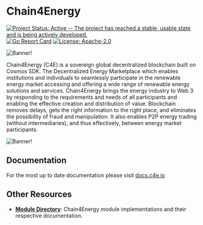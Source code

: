 # Chain4Energy
[![Project Status: Active -- The project has reached a stable, usable
state and is being actively
developed.](https://img.shields.io/badge/repo%20status-Active-green.svg?style=flat-square)](https://www.repostatus.org/#active)
[![Go Report
Card](https://goreportcard.com/badge/github.com/chain4energy/c4e-chain?style=flat-square)](https://goreportcard.com/report/github.com/chain4energy/c4e-chain)
[![License:
Apache-2.0](https://img.shields.io/github/license/chain4energy/c4e-chain?.svg?style=flat-square)](https://github.com/chain4energy/c4e-chain/blob/master/LICENCE)


![Banner!](https://i.ibb.co/xSf0KDj/c4e-logo-light.png)

Chain4Energy (C4E) is a sovereign global decentralized blockchain built on Cosmos SDK. The Decentralized Energy Marketplace which enables institutions and individuals to seamlessly participate in the renewable energy market accessing and offering a wide range of renewable energy solutions and services.
Chain4Energy brings the energy industry to Web 3 by responding to the requirements and needs of all participants and enabling the effective creation and distribution of value. Blockchain removes delays, gets the right information to the right place, and eliminates the possibility of fraud and manipulation. It also enables P2P energy trading (without intermediaries), and thus effectively, between energy market participants.

![Banner!](./assets/banner.jpg)

## Documentation

For the most up to date documentation please visit
[docs.c4e.io](https://docs.c4e.io)

## Other Resources

* **[Module Directory](./x/)**: Chain4Energy module implementations and their respective documentation.
